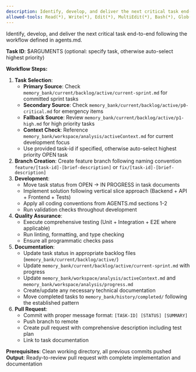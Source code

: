 ```yaml
---
description: Identify, develop, and deliver the next critical task end-to-end
allowed-tools: Read(*), Write(*), Edit(*), MultiEdit(*), Bash(*), Glob(*), Grep(*), TodoWrite(*)
---
```


Identify, develop, and deliver the next critical task end-to-end following the workflow defined in agents.md.

**Task ID**: $ARGUMENTS (optional: specify task, otherwise auto-select highest priority)

**Workflow Steps:**
1. **Task Selection**:
   - **Primary Source**: Check `memory_bank/current/backlog/active/current-sprint.md` for committed sprint tasks
   - **Secondary Source**: Check `memory_bank/current/backlog/active/p0-critical.md` for emergency items
   - **Fallback Source**: Review `memory_bank/current/backlog/active/p1-high.md` for high priority tasks
   - **Context Check**: Reference `memory_bank/workspace/analysis/activeContext.md` for current development focus
   - Use provided task-id if specified, otherwise auto-select highest priority OPEN task
2. **Branch Creation**: Create feature branch following naming convention `feature/[task-id]-[brief-description]` or `fix/[task-id]-[brief-description]`
3. **Development**: 
   - Move task status from OPEN → IN PROGRESS in task documents
   - Implement solution following vertical slice approach (Backend + API + Frontend + Tests)
   - Apply all coding conventions from AGENTS.md sections 1-2
   - Run validation checks throughout development
4. **Quality Assurance**:
   - Execute comprehensive testing (Unit + Integration + E2E where applicable)
   - Run linting, formatting, and type checking
   - Ensure all programmatic checks pass
5. **Documentation**:
   - Update task status in appropriate backlog files (`memory_bank/current/backlog/active/`)
   - Update `memory_bank/current/backlog/active/current-sprint.md` with progress
   - Update `memory_bank/workspace/analysis/activeContext.md` and `memory_bank/workspace/analysis/progress.md`
   - Create/update any necessary technical documentation
   - Move completed tasks to `memory_bank/history/completed/` following the established pattern
6. **Pull Request**: 
   - Commit with proper message format: `[TASK-ID] [STATUS] [SUMMARY]`
   - Push branch to remote
   - Create pull request with comprehensive description including test plan
   - Link to task documentation

**Prerequisites**: Clean working directory, all previous commits pushed
**Output**: Ready-to-review pull request with complete implementation and documentation
